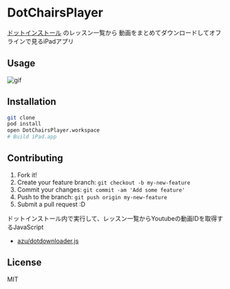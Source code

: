 # DotChairsPlayer

[ドットインストール](http://dotinstall.com/ "ドットインストール - 3分動画でマスターする初心者向けプログラミング学習サイト") のレッスン一覧から
動画をまとめてダウンロードしてオフラインで見るiPadアプリ

## Usage

![gif](http://gyazo.com/fd02bba6529711b6a8638674f5716345.gif)

## Installation

``` sh
git clone
pod install
open DotChairsPlayer.workspace
# Build iPad.app
```

## Contributing

1. Fork it!
2. Create your feature branch: `git checkout -b my-new-feature`
3. Commit your changes: `git commit -am 'Add some feature'`
4. Push to the branch: `git push origin my-new-feature`
5. Submit a pull request :D


ドットインストール内で実行して、レッスン一覧からYoutubeの動画IDを取得するJavaScript

* [azu/dotdownloader.js](https://github.com/azu/dotdownloader.js "azu/dotdownloader.js")

## License

MIT